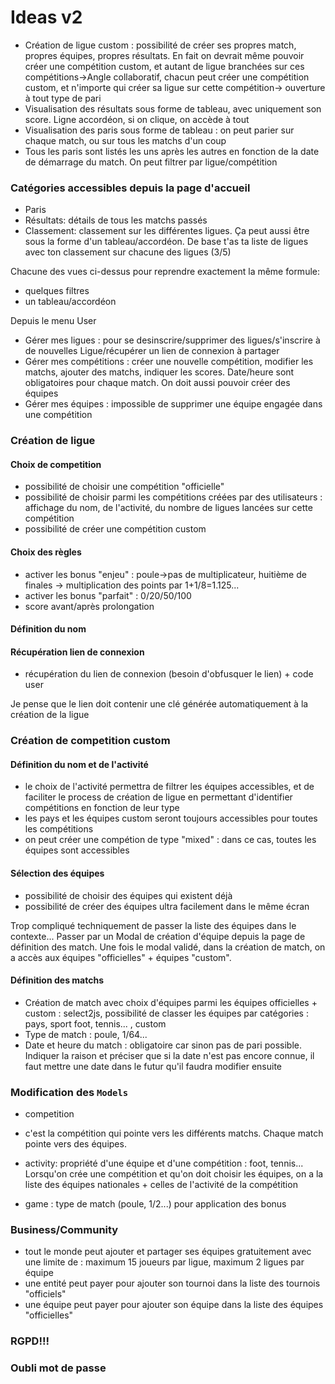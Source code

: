 # Ideas v2

- Création de ligue custom : possibilité de créer ses propres match, propres équipes, propres résultats. En fait on devrait même pouvoir créer une compétition custom, et autant de ligue branchées sur ces compétitions->Angle collaboratif, chacun peut créer une compétition custom, et n'importe qui créer sa ligue sur cette compétition-> ouverture à tout type de pari
- Visualisation des résultats sous forme de tableau, avec uniquement son score. Ligne accordéon, si on clique, on accède à tout
- Visualisation des paris sous forme de tableau : on peut parier sur chaque match, ou sur tous les matchs d'un coup
- Tous les paris sont listés les uns après les autres en fonction de la date de démarrage du match. On peut filtrer par ligue/compétition

### Catégories accessibles depuis la page d'accueil
- Paris
- Résultats: détails de tous les matchs passés 
- Classement: classement sur les différentes ligues. Ça peut aussi être sous la forme d'un tableau/accordéon. De base t'as ta liste de ligues avec ton classement sur chacune des ligues (3/5)


Chacune des vues ci-dessus pour reprendre exactement la même formule:
- quelques filtres 
- un tableau/accordéon 


Depuis le menu User
- Gérer mes ligues : pour se desinscrire/supprimer des ligues/s'inscrire à de nouvelles Ligue/récupérer un lien de connexion à partager 
- Gérer mes compétitions : créer une nouvelle compétition, modifier les matchs, ajouter des matchs, indiquer les scores. Date/heure sont obligatoires pour chaque match. On doit aussi pouvoir créer des équipes 
- Gérer mes équipes : impossible de supprimer une équipe engagée dans une compétition 

### Création de ligue 

#### Choix de competition
- possibilité de choisir une compétition "officielle" 
- possibilité de choisir parmi les compétitions créées par des utilisateurs : affichage du nom, de l'activité, du nombre de ligues lancées sur cette compétition
- possibilité de créer une compétition custom 

#### Choix des règles
- activer les bonus "enjeu" : poule->pas de multiplicateur, huitième de finales -> multiplication des points par 1+1/8=1.125... 
- activer les bonus "parfait" : 0/20/50/100
- score avant/après prolongation 

#### Définition du nom

#### Récupération lien de connexion 
- récupération du lien de connexion (besoin d'obfusquer le lien) + code user

Je pense que le lien doit contenir une clé générée automatiquement à la création de la ligue 

### Création de competition custom 

#### Définition du nom et de l'activité 
- le choix de l'activité permettra de filtrer les équipes accessibles, et de faciliter le process de création de ligue en permettant d'identifier compétitions en fonction de leur type
- les pays et les équipes custom seront toujours accessibles pour toutes les compétitions
- on peut créer une compétion de type "mixed" : dans ce cas, toutes les équipes sont accessibles 

#### Sélection des équipes 
- possibilité de choisir des équipes qui existent déjà 
- possibilité de créer des équipes ultra facilement dans le même écran

Trop compliqué techniquement de passer la liste des équipes dans le contexte... Passer par un  Modal de création d'équipe depuis la page de définition des match. 
Une fois le modal validé, dans la création de match, on a accès aux équipes "officielles" + équipes "custom". 

#### Définition des matchs
- Création de match avec choix d'équipes parmi les équipes officielles + custom : select2js, possibilité de classer les équipes par catégories : pays, sport foot, tennis... , custom
- Type de match : poule, 1/64...
- Date et heure du match : obligatoire car sinon pas de pari possible. Indiquer la raison et préciser que si la date n'est pas encore connue, il faut mettre une date dans le futur qu'il faudra modifier ensuite 

### Modification des `Models`
- competition
 - c'est la compétition qui pointe vers les différents matchs. Chaque match pointe vers des équipes. 

- activity: propriété d'une équipe et d'une compétition : foot, tennis... Lorsqu'on crée une compétition et qu'on doit choisir les équipes, on a la liste des équipes nationales + celles de l'activité de la compétition 

- game : type de match (poule, 1/2...) pour application des bonus 

### Business/Community
- tout le monde peut ajouter et partager ses équipes gratuitement avec une limite de : maximum 15 joueurs par ligue, maximum 2 ligues par équipe 
- une entité peut payer pour ajouter son tournoi dans la liste des tournois "officiels" 
- une équipe peut payer pour ajouter son équipe dans la liste des équipes "officielles" 

### RGPD!!! 

### Oubli mot de passe 